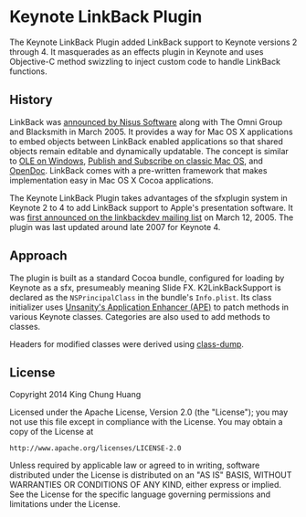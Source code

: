 # Keynote LinkBack Plugin

The Keynote LinkBack Plugin added LinkBack support to Keynote versions 2 through 4. It masquerades as an effects plugin in Keynote and uses Objective-C method swizzling to inject custom code to handle LinkBack functions.

## History

LinkBack was [announced by Nisus Software][1] along with The Omni Group and Blacksmith in March 2005. It provides a way for Mac OS X applications to embed objects between LinkBack enabled applications so that shared objects remain editable and dynamically updatable. The concept is similar to [OLE on Windows][2], [Publish and Subscribe on classic Mac OS][3], and [OpenDoc][4]. LinkBack comes with a pre-written framework that makes implementation easy in Mac OS X Cocoa applications.

[1]: http://nisus.com/pr/archive/050304.php
[2]: http://en.wikipedia.org/wiki/Object_Linking_and_Embedding
[3]: http://en.wikipedia.org/wiki/Publish_and_Subscribe_(Mac_OS)
[4]: http://en.wikipedia.org/wiki/OpenDoc

The Keynote LinkBack Plugin takes advantages of the sfxplugin system in Keynote 2 to 4 to add LinkBack support to Apple's presentation software. It was [first announced on the linkbackdev mailing list](http://lists.nisus.com/private.cgi/linkbackdev-nisus.com/2005-March/000015.html) on March 12, 2005. The plugin was last updated around late 2007 for Keynote 4.

## Approach

The plugin is built as a standard Cocoa bundle, configured for loading by Keynote as a sfx, presumeably meaning Slide FX. K2LinkBackSupport is declared as the `NSPrincipalClass` in the bundle's `Info.plist`. Its class initializer uses [Unsanity's Application Enhancer (APE)](http://en.wikipedia.org/wiki/Application_Enhancer) to patch methods in various Keynote classes. Categories are also used to add methods to classes.

Headers for modified classes were derived using [class-dump](http://stevenygard.com/projects/class-dump/).

## License

Copyright 2014 King Chung Huang

Licensed under the Apache License, Version 2.0 (the "License");
you may not use this file except in compliance with the License.
You may obtain a copy of the License at

    http://www.apache.org/licenses/LICENSE-2.0

Unless required by applicable law or agreed to in writing, software
distributed under the License is distributed on an "AS IS" BASIS,
WITHOUT WARRANTIES OR CONDITIONS OF ANY KIND, either express or implied.
See the License for the specific language governing permissions and
limitations under the License.